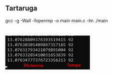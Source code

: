 <h2>Tartaruga</h2>
gcc -g -Wall -fopenmp -o main main.c -lm
./main
<h1></h1>
<img src="https://raw.githubusercontent.com/Lukical/ComputacaoParalela/main/Tartaruga/Screenshot_8.png"/>
